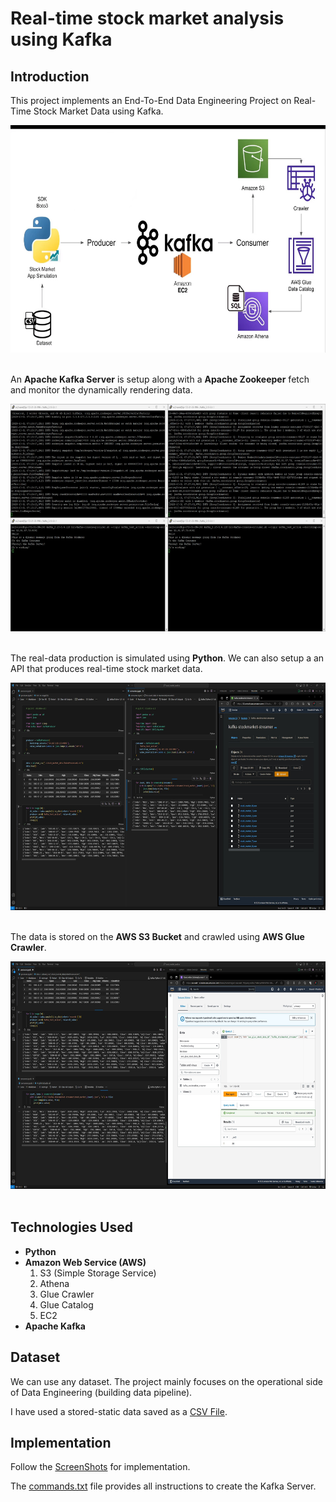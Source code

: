 # __Real-time stock market analysis using Kafka__

## __Introduction__
This project implements an End-To-End Data Engineering Project on Real-Time Stock Market Data using Kafka.

<div align="center">
  <img src="./ScreenShots/1_project_workflow.jpg" alt="workflow" width=647 height=364>
</div>

<br>

An __Apache Kafka Server__ is setup along with a __Apache Zookeeper__ fetch and monitor the dynamically rendering data.

<div align="center">
  <img src="./ScreenShots/18_connected_producer_consumer_in_action.jpg" alt="workflow" width=647 height=364>
</div>

<br>

The real-data production is simulated using __Python__. We can also setup a an API that produces real-time stock market data.

<div align="center">
  <img src="./ScreenShots/30_simulating_dynamic_data.jpg" alt="workflow" width=647 height=364>
</div>

<br>

The data is stored on the __AWS S3 Bucket__ and crawled using __AWS Glue Crawler__.

<div align="center">
  <img src="./ScreenShots/41_dynamic_data_generation.jpg" alt="workflow" width=647 height=364>
</div>

<br>


## __Technologies Used__
- __Python__
- __Amazon Web Service (AWS)__
  1. S3 (Simple Storage Service)
  2. Athena
  3. Glue Crawler
  4. Glue Catalog
  5. EC2
- __Apache Kafka__


## __Dataset__

We can use any dataset. The project mainly focuses on the operational side of Data Engineering (building data pipeline).

I have used a stored-static data saved as a [CSV File](./stock_market_data/indexProcessed.csv).

## __Implementation__

Follow the [ScreenShots](./ScreenShots/) for implementation.

The [commands.txt](./commands.txt) file provides all instructions to create the Kafka Server.
